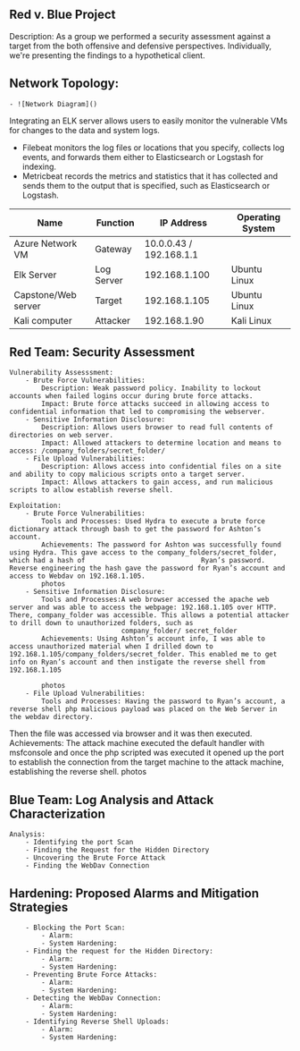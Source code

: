 ## Red v. Blue Project
Description: As a group we performed a security assessment against a target from the both offensive and defensive perspectives. Individually, we're presenting the findings to a hypothetical client. 

## Network Topology: 
    - ![Network Diagram]()
    
Integrating an ELK server allows users to easily monitor the vulnerable VMs for changes to the data and system logs.
- Filebeat monitors the log files or locations that you specify, collects log events, and forwards them either to Elasticsearch or Logstash for indexing. 
- Metricbeat records the metrics and statistics that it has collected and sends them to the output that is specified, such as Elasticsearch or Logstash.
    
| Name          | Function       | IP Address                 | Operating System |
|---------------|----------------|----------------------------|------------------|
| Azure Network VM    | Gateway    | 10.0.0.43 / 192.168.1.1  |                  |
| Elk Server          | Log Server | 192.168.1.100            | Ubuntu Linux     |
| Capstone/Web server | Target     | 192.168.1.105            | Ubuntu Linux     |
| Kali computer       |  Attacker  | 192.168.1.90             | Kali Linux       |

## Red Team: Security Assessment
    Vulnerability Assesssment: 
        - Brute Force Vulnerabilities: 
            Description: Weak password policy. Inability to lockout accounts when failed logins occur during brute force attacks.  
            Impact: Brute force attacks succeed in allowing access to confidential information that led to compromising the webserver.
        - Sensitive Information Disclosure:
            Description: Allows users browser to read full contents of directories on web server.
            Impact: Allowed attackers to determine location and means to access: /company_folders/secret_folder/
        - File Upload Vulnerabilities: 
            Description: Allows access into confidential files on a site and ability to copy malicious scripts onto a target server.
            Impact: Allows attackers to gain access, and run malicious scripts to allow establish reverse shell.
            
    Exploitation: 
        - Brute Force Vulnerabilities: 
            Tools and Processes: Used Hydra to execute a brute force dictionary attack through bash to get the password for Ashton’s account. 
            Achievements: The password for Ashton was successfully found using Hydra. This gave access to the company_folders/secret_folder, which had a hash of                             Ryan’s password. Reverse engineering the hash gave the password for Ryan’s account and access to Webdav on 192.168.1.105. 
            photos
        - Sensitive Information Disclosure:
            Tools and Processes:A web browser accessed the apache web server and was able to access the webpage: 192.168.1.105 over HTTP.                                                           There, company_folder was accessible. This allows a potential attacker to drill down to unauthorized folders, such as    
                                company_folder/ secret_folder 
            Achievements: Using Ashton’s account info, I was able to access unauthorized material when I drilled down to 192.168.1.105/company_folders/secret_folder. This enabled me to get info on Ryan’s account and then instigate the reverse shell from 192.168.1.105

            photos
        - File Upload Vulnerabilities: 
            Tools and Processes: Having the password to Ryan’s account, a reverse shell php malicious payload was placed on the Web Server in the webdav directory. 
Then the file was accessed via browser and it was then executed. 
            Achievements: The attack machine executed the default handler with msfconsole and once the php scripted was executed it opened up the port to establish the connection from the target machine to the attack machine, establishing the reverse shell.
            photos
    

## Blue Team: Log Analysis and Attack Characterization
    Analysis: 
        - Identifying the port Scan 
        - Finding the Request for the Hidden Directory
        - Uncovering the Brute Force Attack
        - Finding the WebDav Connection
## Hardening: Proposed Alarms and Mitigation Strategies
        - Blocking the Port Scan: 
            - Alarm:
            - System Hardening: 
        - Finding the request for the Hidden Directory:
            - Alarm:
            - System Hardening: 
        - Preventing Brute Force Attacks: 
            - Alarm:
            - System Hardening: 
        - Detecting the WebDav Connection: 
            - Alarm:
            - System Hardening: 
        - Identifying Reverse Shell Uploads: 
            - Alarm:
            - System Hardening:





